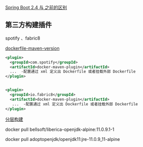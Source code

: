 [Spring Boot 2.4 与 之前的区别](https://my.oschina.net/giegie/blog/4720687)

## 第三方构建插件

spotify 、fabric8

[dockerfile-maven-version](https://hub.fastgit.org/spotify/dockerfile-maven)

```xml
<plugin>
  <groupId>com.spotify</groupId>
  <artifactId>docker-maven-plugin</artifactId>
  ...  -配置通过 xml 定义出 Dockerfile 或者挂载外部 Dockerfile
</plugin>


<plugin>
  <groupId>io.fabric8</groupId>
  <artifactId>docker-maven-plugin</artifactId>
   ...  -配置通过 xml 定义出 Dockerfile 或者挂载外部 Dockerfile
</plugin>
```

[分层构建](https://my.oschina.net/giegie/blog/4289643)

docker pull bellsoft/liberica-openjdk-alpine:11.0.9.1-1

docker pull adoptopenjdk/openjdk11:jre-11.0.9_11-alpine